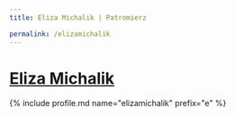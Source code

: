 ```yaml
---
title: Eliza Michalik | Patromierz

permalink: /elizamichalik
---
```


# [Eliza Michalik](https://patronite.pl/elizamichalik)

{% include profile.md name="elizamichalik" prefix="e" %}
